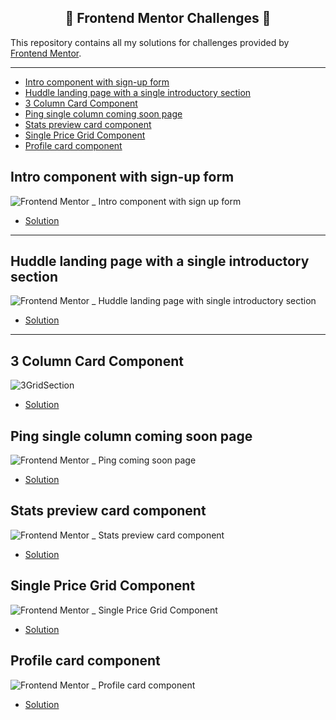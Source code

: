 ## <div align="center"> 🚀 Frontend Mentor Challenges 🚀 </div>

This repository contains all my solutions for challenges provided by <a href="https://www.frontendmentor.io/">Frontend Mentor</a>.

---

-  [Intro component with sign-up form](#id01)
-  [Huddle landing page with a single introductory section](#id02)
-  [3 Column Card Component](#id03)
-  [Ping single column coming soon page](#id04)
-  [Stats preview card component](#id05)
-  [Single Price Grid Component](#id06)
-  [Profile card component](#id07)

## Intro component with sign-up form <a name="id01"></a>

![Frontend Mentor _ Intro component with sign up form](https://user-images.githubusercontent.com/34722707/105234004-5ca52880-5b49-11eb-89ff-b6e409af9087.gif)

<ul>
   <li><a href="https://github.com/laporeon/FrontEndMentor-challenges/tree/master/intro-component-with-signup-form-master">Solution</a>
   </li>
</ul>

---

## Huddle landing page with a single introductory section <a name="id02"></a>

![Frontend Mentor _ Huddle landing page with single introductory section](https://user-images.githubusercontent.com/34722707/105234598-48156000-5b4a-11eb-9a49-1334559a18ea.gif)

<ul>
   <li><a href="https://github.com/laporeon/FrontEndMentor-challenges/tree/master/huddle-landing-page-with-single-introductory-section-master">Solution</a>
   </li>
</ul>

---

## 3 Column Card Component <a name="id03"></a>

![3GridSection](https://user-images.githubusercontent.com/34722707/114467992-2794f900-9bc1-11eb-8746-9b9a6ac2ac90.gif)

<ul>
   <li><a href="https://github.com/laporeon/FrontEndMentor-challenges/tree/master/column-preview-card-component-main">Solution</a>
   </li>
</ul>

## Ping single column coming soon page <a name="id04"></a>

![Frontend Mentor _ Ping coming soon page](https://user-images.githubusercontent.com/34722707/118874667-89800700-b8c1-11eb-88f5-137ae86b586a.gif)

<ul>
   <li><a href="https://github.com/laporeon/FrontEndMentor-challenges/tree/master/ping-coming-soon-page-master">Solution</a>
   </li>
</ul>

## Stats preview card component <a name="id05"></a>

![Frontend Mentor _ Stats preview card component](https://user-images.githubusercontent.com/34722707/119041168-a9303180-b98c-11eb-9354-ba466c2b6de2.gif)

<ul>
   <li><a href="https://github.com/laporeon/FrontEndMentor-challenges/tree/master/stats-preview-card-component-main">Solution</a>
   </li>
</ul>

## Single Price Grid Component <a name="id06"></a>

![Frontend Mentor _ Single Price Grid Component](https://user-images.githubusercontent.com/34722707/119539610-c08f6600-bd62-11eb-8ab5-66e9f9230439.gif)

<ul>
   <li><a href="https://github.com/laporeon/FrontEndMentor-challenges/tree/master/single-price-grid-component-master">Solution</a>
   </li>
</ul>

## Profile card component <a name="id07"></a>

![Frontend Mentor _ Profile card component](https://user-images.githubusercontent.com/34722707/122648222-93826900-d0fe-11eb-978f-753d61a8138c.gif)

<ul>
   <li><a href="https://github.com/laporeon/FrontEndMentor-challenges/tree/master/profile-card-component-main">Solution</a>
   </li>
</ul>
